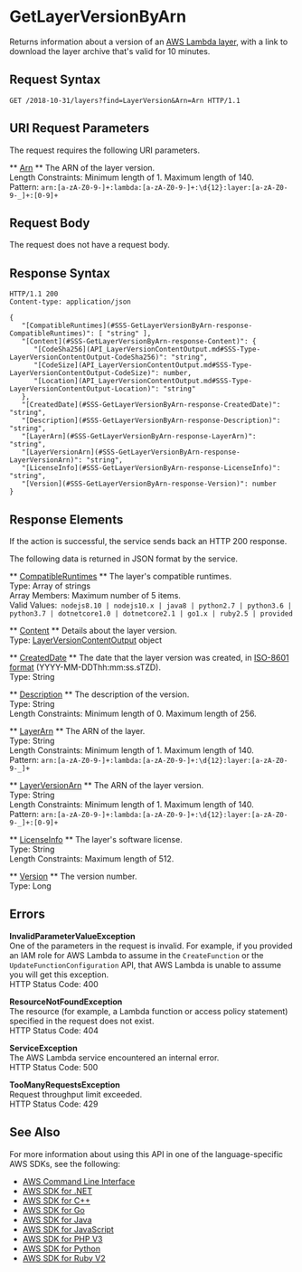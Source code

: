 # GetLayerVersionByArn<a name="API_GetLayerVersionByArn"></a>

Returns information about a version of an [AWS Lambda layer](https://docs.aws.amazon.com/lambda/latest/dg/configuration-layers.html), with a link to download the layer archive that's valid for 10 minutes\.

## Request Syntax<a name="API_GetLayerVersionByArn_RequestSyntax"></a>

```
GET /2018-10-31/layers?find=LayerVersion&Arn=Arn HTTP/1.1
```

## URI Request Parameters<a name="API_GetLayerVersionByArn_RequestParameters"></a>

The request requires the following URI parameters\.

 ** [Arn](#API_GetLayerVersionByArn_RequestSyntax) **   <a name="SSS-GetLayerVersionByArn-request-Arn"></a>
The ARN of the layer version\.  
Length Constraints: Minimum length of 1\. Maximum length of 140\.  
Pattern: `arn:[a-zA-Z0-9-]+:lambda:[a-zA-Z0-9-]+:\d{12}:layer:[a-zA-Z0-9-_]+:[0-9]+` 

## Request Body<a name="API_GetLayerVersionByArn_RequestBody"></a>

The request does not have a request body\.

## Response Syntax<a name="API_GetLayerVersionByArn_ResponseSyntax"></a>

```
HTTP/1.1 200
Content-type: application/json

{
   "[CompatibleRuntimes](#SSS-GetLayerVersionByArn-response-CompatibleRuntimes)": [ "string" ],
   "[Content](#SSS-GetLayerVersionByArn-response-Content)": { 
      "[CodeSha256](API_LayerVersionContentOutput.md#SSS-Type-LayerVersionContentOutput-CodeSha256)": "string",
      "[CodeSize](API_LayerVersionContentOutput.md#SSS-Type-LayerVersionContentOutput-CodeSize)": number,
      "[Location](API_LayerVersionContentOutput.md#SSS-Type-LayerVersionContentOutput-Location)": "string"
   },
   "[CreatedDate](#SSS-GetLayerVersionByArn-response-CreatedDate)": "string",
   "[Description](#SSS-GetLayerVersionByArn-response-Description)": "string",
   "[LayerArn](#SSS-GetLayerVersionByArn-response-LayerArn)": "string",
   "[LayerVersionArn](#SSS-GetLayerVersionByArn-response-LayerVersionArn)": "string",
   "[LicenseInfo](#SSS-GetLayerVersionByArn-response-LicenseInfo)": "string",
   "[Version](#SSS-GetLayerVersionByArn-response-Version)": number
}
```

## Response Elements<a name="API_GetLayerVersionByArn_ResponseElements"></a>

If the action is successful, the service sends back an HTTP 200 response\.

The following data is returned in JSON format by the service\.

 ** [CompatibleRuntimes](#API_GetLayerVersionByArn_ResponseSyntax) **   <a name="SSS-GetLayerVersionByArn-response-CompatibleRuntimes"></a>
The layer's compatible runtimes\.  
Type: Array of strings  
Array Members: Maximum number of 5 items\.  
Valid Values:` nodejs8.10 | nodejs10.x | java8 | python2.7 | python3.6 | python3.7 | dotnetcore1.0 | dotnetcore2.1 | go1.x | ruby2.5 | provided` 

 ** [Content](#API_GetLayerVersionByArn_ResponseSyntax) **   <a name="SSS-GetLayerVersionByArn-response-Content"></a>
Details about the layer version\.  
Type: [LayerVersionContentOutput](API_LayerVersionContentOutput.md) object

 ** [CreatedDate](#API_GetLayerVersionByArn_ResponseSyntax) **   <a name="SSS-GetLayerVersionByArn-response-CreatedDate"></a>
The date that the layer version was created, in [ISO\-8601 format](https://www.w3.org/TR/NOTE-datetime) \(YYYY\-MM\-DDThh:mm:ss\.sTZD\)\.  
Type: String

 ** [Description](#API_GetLayerVersionByArn_ResponseSyntax) **   <a name="SSS-GetLayerVersionByArn-response-Description"></a>
The description of the version\.  
Type: String  
Length Constraints: Minimum length of 0\. Maximum length of 256\.

 ** [LayerArn](#API_GetLayerVersionByArn_ResponseSyntax) **   <a name="SSS-GetLayerVersionByArn-response-LayerArn"></a>
The ARN of the layer\.  
Type: String  
Length Constraints: Minimum length of 1\. Maximum length of 140\.  
Pattern: `arn:[a-zA-Z0-9-]+:lambda:[a-zA-Z0-9-]+:\d{12}:layer:[a-zA-Z0-9-_]+` 

 ** [LayerVersionArn](#API_GetLayerVersionByArn_ResponseSyntax) **   <a name="SSS-GetLayerVersionByArn-response-LayerVersionArn"></a>
The ARN of the layer version\.  
Type: String  
Length Constraints: Minimum length of 1\. Maximum length of 140\.  
Pattern: `arn:[a-zA-Z0-9-]+:lambda:[a-zA-Z0-9-]+:\d{12}:layer:[a-zA-Z0-9-_]+:[0-9]+` 

 ** [LicenseInfo](#API_GetLayerVersionByArn_ResponseSyntax) **   <a name="SSS-GetLayerVersionByArn-response-LicenseInfo"></a>
The layer's software license\.  
Type: String  
Length Constraints: Maximum length of 512\.

 ** [Version](#API_GetLayerVersionByArn_ResponseSyntax) **   <a name="SSS-GetLayerVersionByArn-response-Version"></a>
The version number\.  
Type: Long

## Errors<a name="API_GetLayerVersionByArn_Errors"></a>

 **InvalidParameterValueException**   
One of the parameters in the request is invalid\. For example, if you provided an IAM role for AWS Lambda to assume in the `CreateFunction` or the `UpdateFunctionConfiguration` API, that AWS Lambda is unable to assume you will get this exception\.  
HTTP Status Code: 400

 **ResourceNotFoundException**   
The resource \(for example, a Lambda function or access policy statement\) specified in the request does not exist\.  
HTTP Status Code: 404

 **ServiceException**   
The AWS Lambda service encountered an internal error\.  
HTTP Status Code: 500

 **TooManyRequestsException**   
Request throughput limit exceeded\.  
HTTP Status Code: 429

## See Also<a name="API_GetLayerVersionByArn_SeeAlso"></a>

For more information about using this API in one of the language\-specific AWS SDKs, see the following:
+  [AWS Command Line Interface](https://docs.aws.amazon.com/goto/aws-cli/lambda-2015-03-31/GetLayerVersionByArn) 
+  [AWS SDK for \.NET](https://docs.aws.amazon.com/goto/DotNetSDKV3/lambda-2015-03-31/GetLayerVersionByArn) 
+  [AWS SDK for C\+\+](https://docs.aws.amazon.com/goto/SdkForCpp/lambda-2015-03-31/GetLayerVersionByArn) 
+  [AWS SDK for Go](https://docs.aws.amazon.com/goto/SdkForGoV1/lambda-2015-03-31/GetLayerVersionByArn) 
+  [AWS SDK for Java](https://docs.aws.amazon.com/goto/SdkForJava/lambda-2015-03-31/GetLayerVersionByArn) 
+  [AWS SDK for JavaScript](https://docs.aws.amazon.com/goto/AWSJavaScriptSDK/lambda-2015-03-31/GetLayerVersionByArn) 
+  [AWS SDK for PHP V3](https://docs.aws.amazon.com/goto/SdkForPHPV3/lambda-2015-03-31/GetLayerVersionByArn) 
+  [AWS SDK for Python](https://docs.aws.amazon.com/goto/boto3/lambda-2015-03-31/GetLayerVersionByArn) 
+  [AWS SDK for Ruby V2](https://docs.aws.amazon.com/goto/SdkForRubyV2/lambda-2015-03-31/GetLayerVersionByArn) 